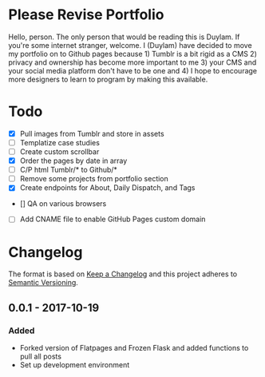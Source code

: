 # Please Revise Portfolio

Hello, person. The only person that would be reading this is Duylam.
If you're some internet stranger, welcome. I (Duylam) have decided to move my
portfolio on to Github pages because 1) Tumblr is a bit rigid as a CMS 2) privacy
and ownership has become more important to me 3) your CMS and your social media
platform don't have to be one and 4) I hope to encourage more designers to learn
to program by making this available.

# Todo
- [x] Pull images from Tumblr and store in assets
- [ ] Templatize case studies
- [ ] Create custom scrollbar
- [x] Order the pages by date in array
- [ ] C/P html Tumblr/* to Github/*
- [ ] Remove some projects from portfolio section
- [x] Create endpoints for About, Daily Dispatch, and Tags
- [] QA on various browsers
- [ ] Add CNAME file to enable GitHub Pages custom domain

# Changelog
The format is based on [Keep a Changelog](http://keepachangelog.com/en/1.0.0/)
and this project adheres to [Semantic Versioning](http://semver.org/spec/v2.0.0.html).

## 0.0.1 - 2017-10-19
### Added
- Forked version of Flatpages and Frozen Flask and added functions to pull all posts
- Set up development environment
